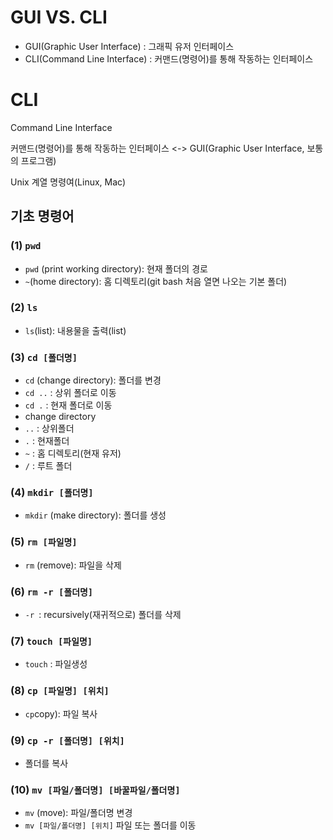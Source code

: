 # GUI VS. CLI

- GUI(Graphic User Interface) : 그래픽 유저 인터페이스
- CLI(Command Line Interface) : 커맨드(명령어)를 통해 작동하는 인터페이스



# CLI

Command Line Interface

커맨드(명령어)를 통해 작동하는 인터페이스 <-> GUI(Graphic User Interface, 보통의 프로그램)

Unix 계열 명령여(Linux, Mac)



## 기초 명령어

### (1)  `pwd`

- `pwd` (print working directory): 현재 폴더의 경로
- `~`(home directory): 홈 디렉토리(git bash 처음 열면 나오는 기본 폴더)

### (2) `ls`

- `ls`(list): 내용물을 출력(list)

### (3) `cd [폴더명]`

- `cd` (change directory): 폴더를 변경
- `cd ..` : 상위 폴더로 이동
- `cd .` : 현재 폴더로 이동
- change directory
- `..` : 상위폴더
- `.` : 현재폴더
- `~` : 홈 디렉토리(현재 유저)
- `/` : 루트 폴더



### (4) `mkdir [폴더명]`

- `mkdir` (make directory): 폴더를 생성

### (5) `rm [파일명]`

- `rm` (remove): 파일을 삭제

### (6) `rm -r [폴더명]`

- `-r `: recursively(재귀적으로) 폴더를 삭제

### (7) `touch [파일명]`

- `touch` : 파일생성

### (8) `cp [파일명] [위치]`

- `cp`copy): 파일 복사

### (9) `cp -r [폴더명] [위치]`

- 폴더를 복사

### (10) `mv [파일/폴더명] [바꿀파일/폴더명]`

- `mv` (move): 파일/폴더명 변경
- `mv [파일/폴더명] [위치]` 파일 또는 폴더를 이동